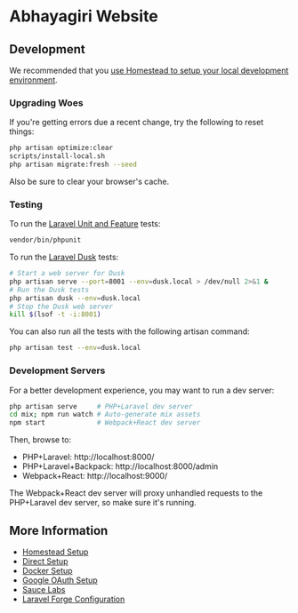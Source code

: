 # Abhayagiri Website

## Development

We recommended that you [use Homestead to setup your local development
environment](docs/homestead.md).

### Upgrading Woes

If you're getting errors due a recent change, try the following to reset things:

```sh
php artisan optimize:clear
scripts/install-local.sh
php artisan migrate:fresh --seed
```

Also be sure to clear your browser's cache.

### Testing

To run the [Laravel Unit and Feature](https://laravel.com/docs/6.x/testing)
tests:

```sh
vendor/bin/phpunit
```

To run the [Laravel Dusk](https://laravel.com/docs/6.x/dusk) tests:

```sh
# Start a web server for Dusk
php artisan serve --port=8001 --env=dusk.local > /dev/null 2>&1 &
# Run the Dusk tests
php artisan dusk --env=dusk.local
# Stop the Dusk web server
kill $(lsof -t -i:8001)
```

You can also run all the tests with the following artisan command:

```sh
php artisan test --env=dusk.local
```

### Development Servers

For a better development experience, you may want to run a dev server:

```sh
php artisan serve     # PHP+Laravel dev server
cd mix; npm run watch # Auto-generate mix assets
npm start             # Webpack+React dev server
```

Then, browse to:

- PHP+Laravel: http://localhost:8000/
- PHP+Laravel+Backpack: http://localhost:8000/admin
- Webpack+React: http://localhost:9000/

The Webpack+React dev server will proxy unhandled requests to the PHP+Laravel
dev server, so make sure it's running.

## More Information

- [Homestead Setup](docs/homestead.md)
- [Direct Setup](docs/prerequisites.md)
- [Docker Setup](docs/docker.md)
- [Google OAuth Setup](docs/google-oauth.md)
- [Sauce Labs](docs/saucelabs.md)
- [Laravel Forge Configuration](docs/forge.md)
